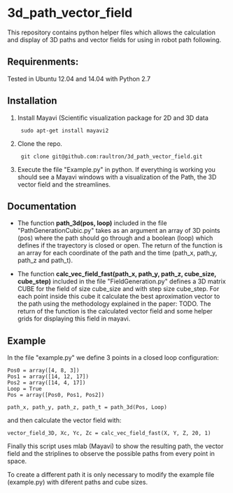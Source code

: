 # 3d_path_vector_field
This repository contains python helper files which allows the calculation and display of 3D paths and vector fields for using in robot path following.

## Requirenments:

Tested in Ubuntu 12.04 and 14.04 with Python 2.7

## Installation

1. Install Mayavi (Scientific visualization package for 2D and 3D data

        sudo apt-get install mayavi2
2. Clone the repo.

        git clone git@github.com:raultron/3d_path_vector_field.git
3. Execute the file "Example.py" in python. If everything is working you should see a Mayavi windows with a visualization of the Path, the 3D vector field and the streamlines.


## Documentation

* The function **path_3d(pos, loop)** included in the file "PathGenerationCubic.py" takes as an argument an array of 3D points (pos) where the path should go through and a boolean (loop) which defines if the trayectory is closed or open. The return of the function is an array for each coordinate of the path and the time (path_x, path_y, path_z and path_t).

* The function **calc_vec_field_fast(path_x, path_y, path_z, cube_size, cube_step)** included in the file "FieldGeneration.py" defines a 3D matrix CUBE for the field of size cube_size and with step size cube_step. For each point inside this cube it calculate the best aproximation vector to the path using the methodology explained in the paper: TODO. The return of the function is the calculated vector field and some helper grids for displaying this field in mayavi.

## Example

In the file "example.py" we define 3 points in a closed loop configuration:

```
Pos0 = array([4, 8, 3])
Pos1 = array([14, 12, 17])
Pos2 = array([14, 4, 17])
Loop = True
Pos = array([Pos0, Pos1, Pos2])

path_x, path_y, path_z, path_t = path_3d(Pos, Loop)
```

and then calculate the vector field with:

```
vector_field_3D, Xc, Yc, Zc = calc_vec_field_fast(X, Y, Z, 20, 1)
```

Finally this script uses mlab (Mayavi) to show the resulting path, the vector field and the striplines to observe the possible paths from every point in space.

To create a different path it is only necessary to modify the example file (example.py) with diferent paths and cube sizes.
